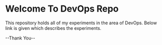 # Welcome To DevOps Repo
This repository holds all of my experiments in the area of DevOps. Below link is given which describes the experiments.

--Thank You--
